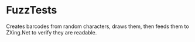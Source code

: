﻿# FuzzTests

Creates barcodes from random characters, draws them, then feeds them to ZXing.Net to verify they are readable.